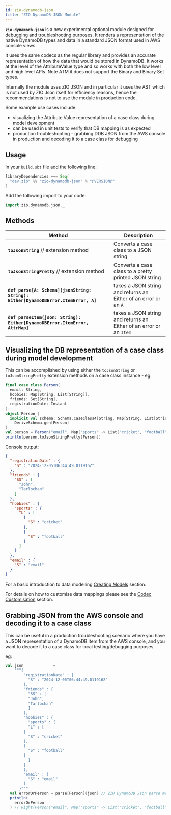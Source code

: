 ```yaml
---
id: zio-dynamodb-json
title: "ZIO DynamoDB JSON Module"
---
```


**`zio-dynamodb-json`** is a new experimental optional module designed for debugging and troubleshooting purposes.
It renders a representation of the native DynamoDB types and data in a standard JSON format used in AWS console views

It uses the same codecs as the regular library and provides an accurate representation of how the data that would be stored in DynamoDB. 
It works at the level of the AttributeValue type and so works with both the low level and high level APIs.
Note ATM it does not support the Binary and Binary Set types.

Internally the module uses ZIO JSON and in particular it uses the AST which is not used by ZIO Json itself for efficiency reasons,
hence the recommendations is not to use the module in production code.


Some example use cases include:
- visualizing the Attribute Value representation of a case class during model development
- can be used in unit tests to verify that DB mapping is as expected
- production troubleshooting - grabbing DDB JSON from the AWS console in production and decoding it to a case class for debugging

## Usage

In your `build.sbt` file add the following line:

```scala
libraryDependencies ++= Seq(
  "dev.zio" %% "zio-dynamodb-json" % "@VERSION@"
)
```

Add the following import to your code:

```scala
import zio.dynamodb.json._
```

## Methods

Method | Description
--- | ---
**`toJsonString`** // extension method | Converts a case class to a JSON string
**`toJsonStringPretty`** // extension method | Converts a case class to a pretty printed JSON string
**`def parse[A: Schema](jsonString: String): Either[DynamoDBError.ItemError, A]`** | takes a JSON string and returns an Either of an error or an `A` 
**`def parseItem(json: String): Either[DynamoDBError.ItemError, AttrMap]`** | takes a JSON string and returns an Either of an error or an `Item` 



## Visualizing the DB representation of a case class during model development

This can be accomplished by using either the `toJsonString` or `toJsonStringPretty` extension methods on a case class instance - eg:

```scala
final case class Person(
  email: String,
  hobbies: Map[String, List[String]],
  friends: Set[String],
  registrationDate: Instant
)
object Person {
  implicit val schema: Schema.CaseClass4[String, Map[String, List[String]], Set[String], Instant, Person] =
    DeriveSchema.gen[Person]
}
val person = Person("email", Map("sports" -> List("cricket", "football")), Set("John", "Tarlochan"), Instant.now)
println(person.toJsonStringPretty[Person])
```
Console output:
```json
{
  "registrationDate" : {
    "S" : "2024-12-05T06:44:49.011916Z"
  },
  "friends" : {
    "SS" : [
      "John",
      "Tarlochan"
    ]
  },
  "hobbies" : {
    "sports" : {
      "L" : [
        {
          "S" : "cricket"
        },
        {
          "S" : "football"
        }
      ]
    }
  },
  "email" : {
    "S" : "email"
  }
}
```

For a basic introduction to data modelling [Creating Models](reference/hi-level-api/creating-models/index.md) section.

For details on how to customise data mappings please see the [Codec Customisation](guides/codec-customization.md) section.

## Grabbing JSON from the AWS console and decoding it to a case class

This can be useful in a production troubleshooting scenario where you have a JSON representation of a DynamoDB item 
from the AWS console, and you want to decode it to a case class for local testing/debugging purposes.

eg:

```scala
val json             =
    """{
        "registrationDate" : {
          "S" : "2024-12-05T06:44:49.011916Z"
        },
        "friends" : {
          "SS" : [
          "John",
          "Tarlochan"
          ]
        },
        "hobbies" : {
          "sports" : {
          "L" : [
        {
          "S" : "cricket"
        },
        {
          "S" : "football"
        }
          ]
        }
        },
        "email" : {
          "S" : "email"
        }
      }"""
  val errorOrPerson = parse[Person](json) // ZIO DynamoDB Json parse method used here
  println(
    errorOrPerson
  ) // Right(Person("email", Map("sports" -> List("cricket", "football")), Set("John", "Tarlochan"), 2024-12-05T06:44:49.011916Z))
```
